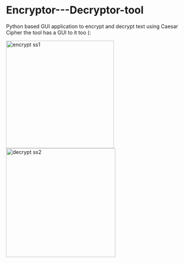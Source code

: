 # Encryptor---Decryptor-tool
Python based GUI application to encrypt and decrypt text using Caesar Cipher the tool has a GUI to it too (:

<img width="295" alt="encrypt ss1" src="https://user-images.githubusercontent.com/120150007/206623866-e46d986f-55d8-47db-812b-e9b52db73058.png">


<img width="299" alt="decrypt ss2" src="https://user-images.githubusercontent.com/120150007/206623879-55b9550d-eca0-494c-bb97-7f4998ee0162.png">
